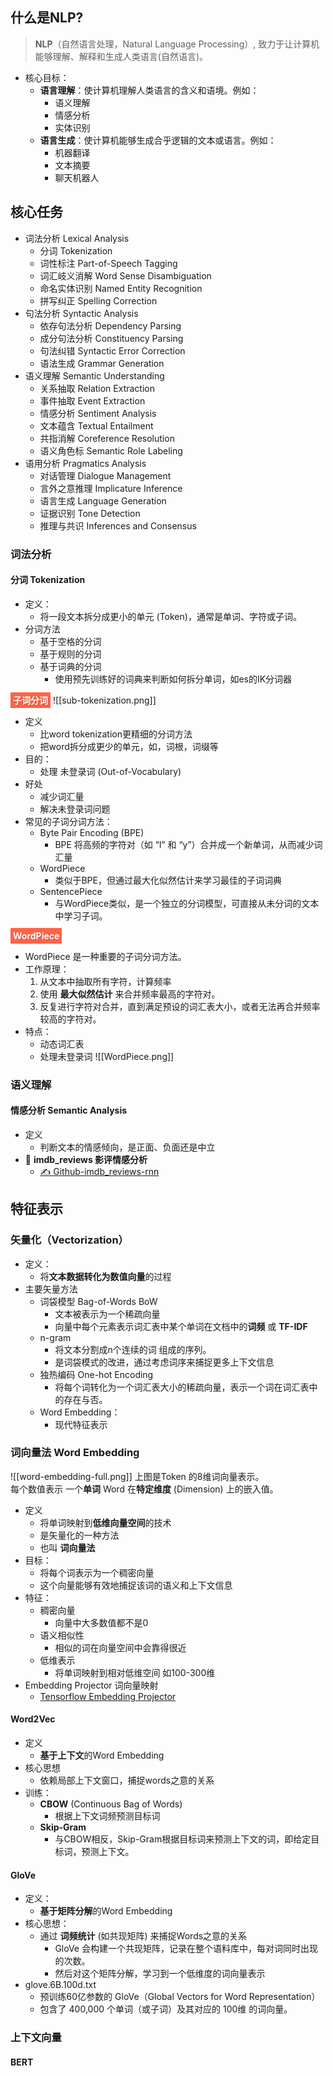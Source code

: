 
## 什么是NLP?
> **NLP**（自然语言处理，Natural Language Processing）, 致力于让计算机能够理解、解释和生成人类语言(自然语言)。

- 核心目标：
	- **语言理解**：使计算机理解人类语言的含义和语境。例如：
		- 语义理解
		- 情感分析
		- 实体识别
	- **语言生成**：使计算机能够生成合乎逻辑的文本或语言。例如：
		- 机器翻译
		- 文本摘要
		- 聊天机器人


## 核心任务
- 词法分析 Lexical Analysis
	- 分词 Tokenization
	- 词性标注 Part-of-Speech Tagging
	- 词汇岐义消解 Word Sense Disambiguation
	- 命名实体识别 Named Entity Recognition
	- 拼写纠正 Spelling Correction
- 句法分析 Syntactic Analysis
	- 依存句法分析 Dependency Parsing
	- 成分句法分析 Constituency Parsing
	- 句法纠错 Syntactic Error Correction
	- 语法生成 Grammar Generation
- 语义理解 Semantic Understanding
	- 关系抽取 Relation Extraction
	- 事件抽取 Event Extraction
	- 情感分析 Sentiment Analysis
	- 文本蕴含 Textual Entailment
	- 共指消解 Coreference Resolution
	- 语义角色标 Semantic Role Labeling
- 语用分析 Pragmatics Analysis
	- 对话管理 Dialogue Management
	- 言外之意推理 Implicature Inference
	- 语言生成 Language Generation
	- 证据识别 Tone Detection
	- 推理与共识 Inferences and Consensus

### 词法分析
#### 分词 Tokenization
- 定义：
	- 将一段文本拆分成更小的单元 (Token)，通常是单词、字符或子词。
- 分词方法
	- 基于空格的分词
	- 基于规则的分词
	- 基于词典的分词
		- 使用预先训练好的词典来判断如何拆分单词，如es的IK分词器


<font style="background-color:tomato; color:white; padding:4px; text-shadow: 1px 1px 2px rgba(0,0,0,0.2);font-weight: bold;">子词分词</font>
![[sub-tokenization.png]]
- 定义
	- 比word tokenization更精细的分词方法
	- 把word拆分成更少的单元，如，词根，词缀等
- 目的：
	- 处理 未登录词 (Out-of-Vocabulary)
- 好处
	- 减少词汇量
	- 解决未登录词问题
- 常见的子词分词方法：
	- Byte Pair Encoding (BPE)
		- BPE 将高频的字符对（如 “l” 和 “y”）合并成一个新单词，从而减少词汇量
	- WordPiece
		- 类似于BPE，但通过最大化似然估计来学习最佳的子词词典
	- SentencePiece
		- 与WordPiece类似，是一个独立的分词模型，可直接从未分词的文本中学习子词。
	
<font style="background-color:tomato; color:white; padding:4px; text-shadow: 1px 1px 2px rgba(0,0,0,0.2);font-weight: bold;">WordPiece</font>
- WordPiece 是一种重要的子词分词方法。
- 工作原理：
	1. 从文本中抽取所有字符，计算频率
	2. 使用 **最大似然估计** 来合并频率最高的字符对。
	3. 反复进行字符对合并，直到满足预设的词汇表大小，或者无法再合并频率较高的字符对。
- 特点：
	- 动态词汇表
	- 处理未登录词
![[WordPiece.png]]

### 语义理解
#### 情感分析 Semantic Analysis
 
- 定义
	- 判断文本的情感倾向，是正面、负面还是中立
- 🌰 **imdb_reviews 影评情感分析**  
	- [✍️ Github-imdb_reviews-rnn](https://github.com/jimmy-pink/colab-machinelearning-playground/blob/main/tensorflow/nlp-imdb_reviews-rnn.ipynb)

## 特征表示

### **矢量化（Vectorization）**
- 定义：
	- 将**文本数据转化为数值向量**的过程
- 主要矢量方法
	- 词袋模型 Bag-of-Words BoW
		- 文本被表示为一个稀疏向量
		- 向量中每个元素表示词汇表中某个单词在文档中的**词频** 或 **TF-IDF**
	- n-gram
		- 将文本分割成n个连续的词 组成的序列。
		- 是词袋模式的改进，通过考虑词序来捕捉更多上下文信息
	- 独热编码 One-hot Encoding
		- 将每个词转化为一个词汇表大小的稀疏向量，表示一个词在词汇表中的存在与否。
	- Word Embedding：
		- 现代特征表示

### 词向量法 Word Embedding
![[word-embedding-full.png]]
上图是Token 的8维词向量表示。  
每个数值表示 一个**单词** Word 在**特定维度** (Dimension) 上的嵌入值。

- 定义
	- 将单词映射到**低维向量空间**的技术
	- 是矢量化的一种方法
	- 也叫 **词向量法** 
- 目标：
	- 将每个词表示为一个稠密向量
	- 这个向量能够有效地捕捉该词的语义和上下文信息
- 特征：
	- 稠密向量
		- 向量中大多数值都不是0
	- 语义相似性
		- 相似的词在向量空间中会靠得很近
	- 低维表示
		- 将单词映射到相对低维空间 如100-300维
- Embedding Projector 词向量映射
	- [Tensorflow Embedding Projector](https://projector.tensorflow.org/)
#### Word2Vec
- 定义
	- **基于上下文**的Word Embedding
- 核心思想
	- 依赖局部上下文窗口，捕捉words之意的关系
- 训练：
	- **CBOW** (Continuous Bag of Words)
		- 根据上下文词频预测目标词
	- **Skip-Gram**
		- 与CBOW相反，Skip-Gram根据目标词来预测上下文的词，即给定目标词，预测上下文。
#### GloVe
- 定义：
	- **基于矩阵分解**的Word Embedding
- 核心思想：
	- 通过 **词频统计** (如共现矩阵) 来捕捉Words之意的关系
		- GloVe 会构建一个共现矩阵，记录在整个语料库中，每对词同时出现的次数。
		- 然后对这个矩阵分解，学习到一个低维度的词向量表示
- glove.6B.100d.txt
	- 预训练60亿参数的 GloVe（Global Vectors for Word Representation）
	- 包含了 400,000 个单词（或子词）及其对应的 100维 的词向量。

### 上下文向量

#### BERT
